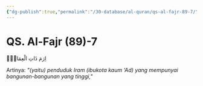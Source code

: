 ```yaml
---
{"dg-publish":true,"permalink":"/30-database/al-quran/qs-al-fajr-89-7/"}
---
```



# QS. Al-Fajr (89)-7
اِرَمَ ذَاتِ الْعِمَادِۖ

Artinya: *"(yaitu) penduduk Iram (ibukota kaum ‘Ad) yang mempunyai bangunan-bangunan yang tinggi,"*
